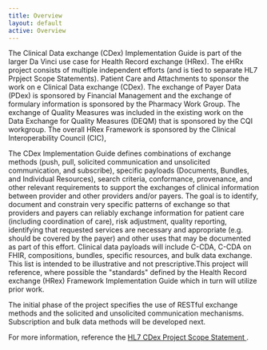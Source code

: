 ```yaml
---
title: Overview
layout: default
active: Overview
---
```


The Clinical Data exchange (CDex) Implementation Guide is part of the larger Da Vinci use case for Health Record exchange (HRex). The eHRx project consists of multiple independent efforts (and is tied to separate HL7 Prpject Scope Statements). Patient Care and Attachments to sponsor the work on e Clinical Data exchange (CDex). The exchange of Payer Data (PDex) is sponsored by Financial Management and the exchange of formulary information is sponsored by the Pharmacy Work Group. The exchange of Quality Measures was included in the existing work on the Data Exchange for Quality Measures (DEQM) that is sponsored by the CQI workgroup.  The overall HRex Framework is sponsored by the Clinical Interoperability Council (CIC), 

The CDex Implementation Guide defines combinations of exchange methods (push, pull, solicited communication and unsolicited communication, and subscribe), specific payloads (Documents, Bundles, and Individual Resources), search criteria, conformance, provenance, and other relevant requirements to support the exchanges of clinical information between provider and other providers and/or payers. The goal is to identify, document and constrain very specific patterns of exchange so that providers and payers can reliably exchange information for patient care (including coordination of care), risk adjustment, quality reporting, identifying that requested services are necessary and appropriate (e.g. should be covered by the payer) and other uses that may be documented as part of this effort. Clinical data payloads will include C-CDA, C-CDA on FHIR, compositions, bundles, specific resources, and bulk data exchange. This list is intended to be illustrative and not prescriptive.This project will reference, where possible the "standards" defined by the Health Record exchange (HRex) Framework Implementation Guide which in turn will utilize prior work.

The initial phase of the project specifies the use of RESTful exchange methods and the solicited and unsolicited communication mechanisms.  Subscription and bulk data methods will be developed next.

For more information, reference the <a href="http://www.hl7.org/Special/committees/patientcare/projects.cfm?action=edit&ProjectNumber=1495">HL7 CDex Project Scope Statement </a>.



